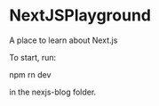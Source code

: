 # NextJSPlayground
A place to learn about Next.js

To start, run:

npm rn dev

in the nexjs-blog folder.
